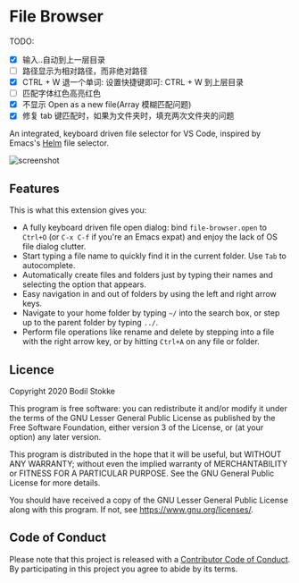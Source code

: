 # File Browser

TODO:

- [x] 输入..自动到上一层目录
- [ ] 路径显示为相对路径，而非绝对路径
- [x] CTRL + W 退一个单词: 设置快捷键即可: CTRL + W 到上层目录
- [ ] 匹配字体红色高亮红色
- [x] 不显示 Open as a new file(Array 模糊匹配问题)
- [x] 修复 tab 键匹配时，如果为文件夹时，填充两次文件夹的问题

An integrated, keyboard driven file selector for VS Code, inspired by Emacs's
[Helm](https://emacs-helm.github.io/helm/) file selector.

![screenshot](images/file-browser.gif)

## Features

This is what this extension gives you:

- A fully keyboard driven file open dialog: bind `file-browser.open` to `Ctrl+O` (or `C-x C-f` if
  you're an Emacs expat) and enjoy the lack of OS file dialog clutter.
- Start typing a file name to quickly find it in the current folder. Use `Tab` to autocomplete.
- Automatically create files and folders just by typing their names and selecting the option that
  appears.
- Easy navigation in and out of folders by using the left and right arrow keys.
- Navigate to your home folder by typing `~/` into the search box, or step up to the parent folder
  by typing `../`.
- Perform file operations like rename and delete by stepping into a file with the right arrow key,
  or by hitting `Ctrl+A` on any file or folder.

## Licence

Copyright 2020 Bodil Stokke

This program is free software: you can redistribute it and/or modify it under the terms of the GNU
Lesser General Public License as published by the Free Software Foundation, either version 3 of the
License, or (at your option) any later version.

This program is distributed in the hope that it will be useful, but WITHOUT ANY WARRANTY; without
even the implied warranty of MERCHANTABILITY or FITNESS FOR A PARTICULAR PURPOSE. See the GNU
General Public License for more details.

You should have received a copy of the GNU Lesser General Public License along with this program. If
not, see <https://www.gnu.org/licenses/>.

## Code of Conduct

Please note that this project is released with a [Contributor Code of Conduct][coc]. By
participating in this project you agree to abide by its terms.

[coc]: https://github.com/bodil/vscode-file-browser/blob/master/CODE_OF_CONDUCT.md
